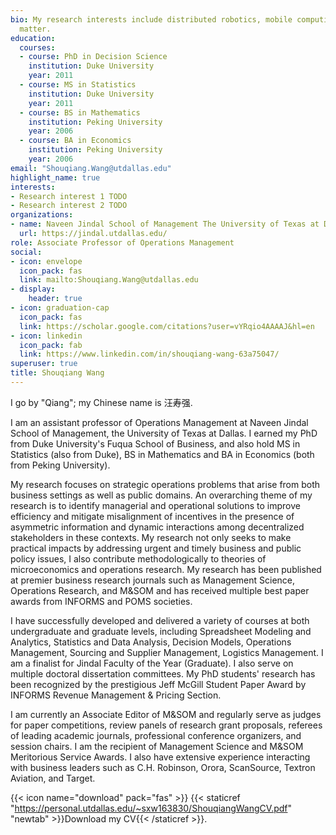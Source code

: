 ```yaml
---
bio: My research interests include distributed robotics, mobile computing and programmable
  matter.
education:
  courses:
  - course: PhD in Decision Science
    institution: Duke University
    year: 2011
  - course: MS in Statistics
    institution: Duke University
    year: 2011
  - course: BS in Mathematics 
    institution: Peking University
    year: 2006
  - course: BA in Economics
    institution: Peking University
    year: 2006
email: "Shouqiang.Wang@utdallas.edu"
highlight_name: true
interests:
- Research interest 1 TODO
- Research interest 2 TODO
organizations:
- name: Naveen Jindal School of Management The University of Texas at Dallas
  url: https://jindal.utdallas.edu/
role: Associate Professor of Operations Management
social:
- icon: envelope
  icon_pack: fas
  link: mailto:Shouqiang.Wang@utdallas.edu
- display:
    header: true
- icon: graduation-cap
  icon_pack: fas
  link: https://scholar.google.com/citations?user=vYRqio4AAAAJ&hl=en
- icon: linkedin
  icon_pack: fab
  link: https://www.linkedin.com/in/shouqiang-wang-63a75047/
superuser: true
title: Shouqiang Wang
---
```


I go by "Qiang"; my Chinese name is 汪寿强.

I am an assistant professor of Operations Management at Naveen Jindal School of Management, the University of Texas at Dallas. I earned my PhD from Duke University's Fuqua School of Business, and also hold MS in Statistics (also from Duke), BS in Mathematics and BA in Economics (both from Peking University).

My research focuses on strategic operations problems that arise from both business settings as well as public domains. An overarching theme of my research is to identify managerial and operational solutions to improve efficiency and mitigate misalignment of incentives in the presence of asymmetric information and dynamic interactions among decentralized stakeholders in these contexts. My research not only seeks to make practical impacts by addressing urgent and timely business and public policy issues, I also contribute methodologically to theories of microeconomics and operations research. My research has been published at premier business research journals such as Management Science, Operations Research, and M&SOM and has received multiple best paper awards from INFORMS and POMS societies. 

I have successfully developed and delivered a variety of courses at both undergraduate and graduate levels, including Spreadsheet Modeling and Analytics, Statistics and Data Analysis,  Decision Models, Operations Management, Sourcing and Supplier Management, Logistics Management. I am a finalist for Jindal Faculty of the Year (Graduate). I also serve on multiple doctoral dissertation committees. My PhD students' research has been recognized by the prestigious Jeff McGill Student Paper Award by INFORMS Revenue Management & Pricing Section.  

I am currently an Associate Editor of M&SOM and regularly serve as judges for paper competitions, review panels of research grant proposals, referees of leading academic journals, professional conference organizers, and session chairs. I am the recipient of Management Science and M&SOM Meritorious Service Awards. I also have extensive experience interacting with business leaders such as C.H. Robinson, Orora, ScanSource, Textron Aviation, and Target. 


{{< icon name="download" pack="fas" >}}  {{< staticref "https://personal.utdallas.edu/~sxw163830/ShouqiangWangCV.pdf" "newtab" >}}Download my CV{{< /staticref >}}.
